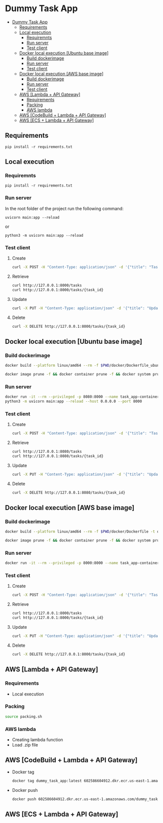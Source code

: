 # Dummy Task App


- [Dummy Task App](#dummy-task-app)
  - [Requirements](#requirements)
  - [Local execution](#local-execution)
    - [Requiremnts](#requiremnts)
    - [Run server](#run-server)
    - [Test client](#test-client)
  - [Docker local execution \[Ubuntu base image\]](#docker-local-execution-ubuntu-base-image)
    - [Build dockerimage](#build-dockerimage)
    - [Run server](#run-server-1)
    - [Test client](#test-client-1)
  - [Docker local execution \[AWS base image\]](#docker-local-execution-aws-base-image)
    - [Build dockerimage](#build-dockerimage-1)
    - [Run server](#run-server-2)
    - [Test client](#test-client-2)
  - [AWS \[Lambda + API Gateway\]](#aws-lambda--api-gateway)
    - [Requirements](#requirements-1)
    - [Packing](#packing)
    - [AWS lambda](#aws-lambda)
  - [AWS \[CodeBuild + Lambda + API Gateway\]](#aws-codebuild--lambda--api-gateway)
  - [AWS \[ECS + Lambda + API Gateway\]](#aws-ecs--lambda--api-gateway)


## Requirements

```
pip install -r requirements.txt
```


## Local execution

### Requiremnts

```
pip install -r requirements.txt
```

### Run server

In the root folder of the project run the following command:

```
uvicorn main:app --reload
```
or
```
python3 -m uvicorn main:app --reload
```


### Test client
1. Create
    ```sh
    curl -X POST -H "Content-Type: application/json" -d '{"title": "Task 3", "description": "This is task 3"}' http://127.0.0.1:8000/tasks
    ```
2. Retrieve
    ```sh
    curl http://127.0.0.1:8000/tasks
    curl http://127.0.0.1:8000/tasks/{task_id}
    ```
3. Update
    ```sh
    curl -X PUT -H "Content-Type: application/json" -d '{"title": "Updated Task 1", "description": "This task has been updated", "status": "complete"}' http://127.0.0.1:8000/tasks/{task_id}
    ```
4. Delete
    ```sh
    curl -X DELETE http://127.0.0.1:8000/tasks/{task_id}
    ```


## Docker local execution [Ubuntu base image]

### Build dockerimage

```sh
docker build --platform linux/amd64 --rm -f $PWD/docker/Dockerfile_ubuntu -t dummy_task_app .
```

```sh
docker image prune -f && docker container prune -f && docker system prune -f
```

### Run server
```sh
docker run -it --rm --privileged -p 8080:8000 --name task_app-container dummy_task_app
python3 -m uvicorn main:app --reload --host 0.0.0.0 --port 8000
```

### Test client
1. Create
    ```sh
    curl -X POST -H "Content-Type: application/json" -d '{"title": "Task 3", "description": "This is task 3"}' http://127.0.0.1:8080/tasks
    ```
2. Retrieve
    ```sh
    curl http://127.0.0.1:8080/tasks
    curl http://127.0.0.1:8080/tasks/{task_id}
    ```
3. Update
    ```sh
    curl -X PUT -H "Content-Type: application/json" -d '{"title": "Updated Task 1", "description": "This task has been updated", "status": "complete"}' http://127.0.0.1:8000/tasks/{task_id}
    ```
4. Delete
    ```sh
    curl -X DELETE http://127.0.0.1:8080/tasks/{task_id}
    ```




## Docker local execution [AWS base image]

### Build dockerimage

```sh
docker build --platform linux/amd64 --rm -f $PWD/docker/Dockerfile -t dummy_task_app .
```

```sh
docker image prune -f && docker container prune -f && docker system prune -f
```

### Run server
```sh
docker run -it --rm --privileged -p 8000:8000 --name task_app-container dummy_task_app
```

### Test client
1. Create
    ```sh
    curl -X POST -H "Content-Type: application/json" -d '{"title": "Task 3", "description": "This is task 3"}' http://127.0.0.1:8000/tasks
    ```
2. Retrieve
    ```sh
    curl http://127.0.0.1:8000/tasks
    curl http://127.0.0.1:8000/tasks/{task_id}
    ```
3. Update
    ```sh
    curl -X PUT -H "Content-Type: application/json" -d '{"title": "Updated Task 1", "description": "This task has been updated", "status": "complete"}' http://127.0.0.1:8000/tasks/{task_id}
    ```
4. Delete
    ```sh
    curl -X DELETE http://127.0.0.1:8000/tasks/{task_id}
    ```



## AWS [Lambda + API Gateway]

### Requirements
- Local execution

### Packing

```sh
source packing.sh
```

### AWS lambda
- Creating lambda function
- Load .zip file



## AWS [CodeBuild + Lambda + API Gateway]

- Docker tag
    ```sh
    docker tag dummy_task_app:latest 602586604912.dkr.ecr.us-east-1.amazonaws.com/dummy_task_app:latest
    ```
- Docker push
    ```sh
    docker push 602586604912.dkr.ecr.us-east-1.amazonaws.com/dummy_task_app:latest
    ```


## AWS [ECS + Lambda + API Gateway]


